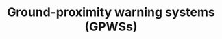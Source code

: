 ---
learningObjectiveId: "022.12.09"
parentId: "022.12"
title: Ground-proximity warning systems (GPWSs)
---